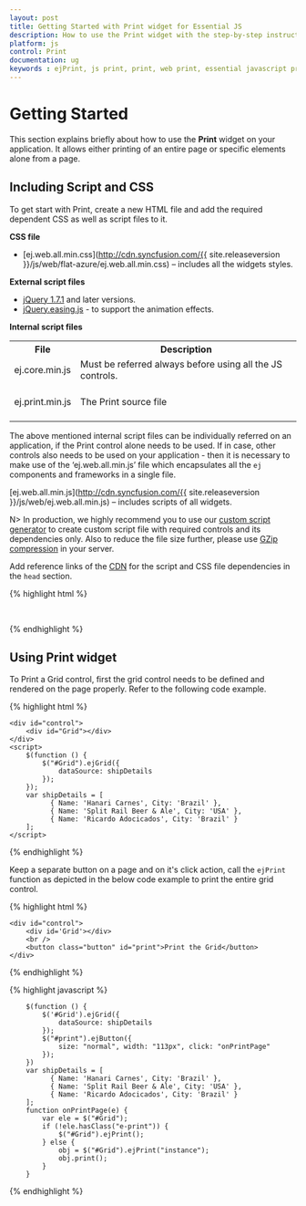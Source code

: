```yaml
---
layout: post
title: Getting Started with Print widget for Essential JS
description: How to use the Print widget with the step-by-step instructions.
platform: js
control: Print
documentation: ug
keywords : ejPrint, js print, print, web print, essential javascript print, print widget,
---
```


# Getting Started

This section explains briefly about how to use the **Print** widget on your application. It allows either printing of an entire page or specific elements alone from a page. 

## Including Script and CSS

To get start with Print, create a new HTML file and add the required dependent CSS as well as script files to it.

**CSS file**

* [ej.web.all.min.css](http://cdn.syncfusion.com/{{ site.releaseversion }}/js/web/flat-azure/ej.web.all.min.css) – includes all the widgets styles.

**External script files**

* [jQuery 1.7.1](http://jquery.com/#) and later versions.
* [jQuery.easing.js](http://gsgd.co.uk/sandbox/jquery/easing/#) - to support the animation effects.

**Internal script files**

<table>
<tr>
<th>
File</th><th>
Description</th></tr>
<tr>
<td>
ej.core.min.js<br/><br/></td><td>
Must be referred always before using all the JS controls.<br/><br/></td></tr>
<tr>
<td>
ej.print.min.js<br/><br/></td><td>
The Print source file<br/><br/></td></tr>
</table>

The above mentioned internal script files can be individually referred on an application, if the Print control alone needs to be used. If in case, other controls also needs to be used on your application - then it is necessary to make use of the ‘ej.web.all.min.js’ file which encapsulates all the `ej` components and frameworks in a single file.

[ej.web.all.min.js](http://cdn.syncfusion.com/{{ site.releaseversion }}/js/web/ej.web.all.min.js) – includes scripts of all widgets.


N>  In production, we highly recommend you to use our [custom script generator](http://helpjs.syncfusion.com/js/include-only-the-needed-widgets) to create custom script file with required controls and its dependencies only. Also to reduce the file size further, please use [GZip compression](https://developers.google.com/web/fundamentals/performance/optimizing-content-efficiency/optimize-encoding-and-transfer?hl=en#text-compression-with-gzip) in your server. 


Add reference links of the [CDN](http://helpjs.syncfusion.com/js/cdn) for the script and CSS file dependencies in the `head` section.

{% highlight html %}

<head>
    <meta charset="utf-8" />
    <title>Getting Started - Print</title>
    <link href="http://cdn.syncfusion.com/{{ site.releaseversion }}/js/web/flat-azure/ej.web.all.min.css" rel="stylesheet" />
    <script src="http://cdn.syncfusion.com/js/assets/external/jquery-1.10.2.min.js"></script>
    <script src="http://cdn.syncfusion.com/js/assets/external/jquery.easing.1.3.min.js"></script>
    <script src="http://cdn.syncfusion.com/js/assets/external/jquery.globalize.min.js"></script>
    <script src="http://cdn.syncfusion.com/js/assets/external/jsrender.min.js"></script>
    <script src="http://cdn.syncfusion.com/{{ site.releaseversion }}/js/web/ej.web.all.min.js"></script>
</head>


{% endhighlight %}


## Using Print widget

To Print a Grid control, first the grid control needs to be defined and rendered on the page properly. Refer to the following code example.


{% highlight html %}

    <div id="control">
        <div id="Grid"></div>
    </div>
    <script>
        $(function () {
            $("#Grid").ejGrid({
                dataSource: shipDetails
            });
        });
        var shipDetails = [
              { Name: 'Hanari Carnes', City: 'Brazil' },
              { Name: 'Split Rail Beer & Ale', City: 'USA' },
              { Name: 'Ricardo Adocicados', City: 'Brazil' }
        ];
    </script>


{% endhighlight %}

Keep a separate button on a page and on it's click action, call the `ejPrint` function as depicted in the below code example to print the entire grid control.

{% highlight html %}

    <div id="control">
        <div id='Grid'></div>
        <br />
        <button class="button" id="print">Print the Grid</button>
    </div>
   

{% endhighlight %}

{% highlight javascript %}

        $(function () {
            $('#Grid').ejGrid({
                dataSource: shipDetails
            });
            $("#print").ejButton({
                size: "normal", width: "113px", click: "onPrintPage"
            });
        })
        var shipDetails = [
              { Name: 'Hanari Carnes', City: 'Brazil' },
              { Name: 'Split Rail Beer & Ale', City: 'USA' },
              { Name: 'Ricardo Adocicados', City: 'Brazil' }
        ];
        function onPrintPage(e) {
            var ele = $("#Grid");
            if (!ele.hasClass("e-print")) {
                $("#Grid").ejPrint();
            } else {
                obj = $("#Grid").ejPrint("instance");
                obj.print();
            }
        }
        
{% endhighlight %}


